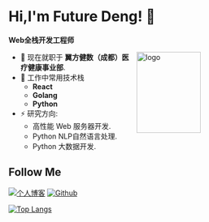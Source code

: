 # Hi,I'm Future Deng! 👋
**Web全栈开发工程师**

<img src="https://github-readme-stats.vercel.app/api?username=FutureSenzhong&show_icons=true&theme=dark" alt="logo" height="160" align="right" width="50%" />

- 🔭 现在就职于 **翼方健数（成都）医疗健康事业部**.
- 🌱 工作中常用技术栈
  - **React**
  - **Golang**
  - **Python**  
- ⚡ 研究方向: 
  - 高性能 Web 服务器开发.
  - Python NLP自然语言处理.
  - Python 大数据开发.

## Follow Me
[![个人博客](https://img.shields.io/badge/-个人博客（pyeden.com）-c14438?style=flat-square&logo=B&logoColor=white)](https://www.pyeden.com/)
[![Github](https://img.shields.io/github/followers/FutureSenzhong?label=Github&style=social)](https://github.com/FutureSenzhong)

[![Top Langs](https://github-readme-stats.vercel.app/api/top-langs/?username=FutureSenzhong&layout=compact)](https://github.com/FutureSenzhong)
